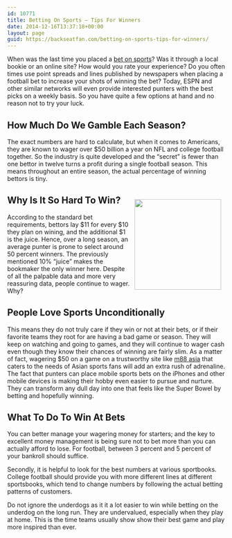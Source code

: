 ```yaml
---
id: 10771
title: Betting On Sports – Tips For Winners
date: 2014-12-16T13:37:18+00:00
layout: page
guid: https://backseatfan.com/betting-on-sports-tips-for-winners/
---
```


<div class="entry">
  <p>
    When was the last time you placed a <a href="http://gizmodo.com/5911582/how-to-bet-on-sports-online">bet on sports</a>? Was it through a local bookie or an online site? How would you rate your experience? Do you often times use point spreads and lines published by newspapers when placing a football bet to increase your shots of winning the bet? Today, ESPN and other similar networks will even provide interested punters with the best picks on a weekly basis. So you have quite a few options at hand and no reason not to try your luck.
  </p>

  <h2>
    How Much Do We Gamble Each Season?
  </h2>

  <p>
    The exact numbers are hard to calculate, but when it comes to Americans, they are known to wager over $50 billion a year on NFL and college football together. So the industry is quite developed and the &ldquo;secret&rdquo; is fewer than one bettor in twelve turns a profit during a single football season. This means throughout an entire season, the actual percentage of winning bettors is tiny.
  </p>

  <h2>
    Why Is It So Hard To Win?<img alt="" src="https://image.shutterstock.com/display_pic_with_logo/1463006/213828499/stock-vector-betting-gold-badge-213828499.jpg" style="float:right;height:209px;margin:10px;width:200px" />
  </h2>

  <p>
    According to the standard bet requirements, bettors lay $11 for every $10 they plan on wining, and the additional $1 is the juice. Hence, over a long season, an average punter is prone to select around 50 percent winners. The previously mentioned 10% &ldquo;juice&rdquo; makes the bookmaker the only winner here. Despite of all the palpable data and more very reassuring data, people continue to wager. Why?
  </p>

  <h2>
    People Love Sports Unconditionally
  </h2>

  <p>
    This means they do not truly care if they win or not at their bets, or if their favorite teams they root for are having a bad game or season. They will keep on watching and going to games, and they will continue to wager cash even though they know their chances of winning are fairly slim. As a matter of fact, wagering $50 on a game on a trustworthy site like <a href="http://88ms88.info/">m88 asia</a> that caters to the needs of Asian sports fans will add an extra rush of adrenaline. The fact that punters can place mobile sports bets on the iPhones and other mobile devices is making their hobby even easier to pursue and nurture. They can transform any dull day into one that feels like the Super Bowel by betting and hopefully winning.
  </p>

  <h2>
    What To Do To Win At Bets
  </h2>

  <p>
    You can better manage your wagering money for starters; and the key to excellent money management is being sure not to bet more than you can actually afford to lose. For football, between 3 percent and 5 percent of your bankroll should suffice.
  </p>

  <p>
    Secondly, it is helpful to look for the best numbers at various sportbooks. College football should provide you with more different lines at different sportsbooks, which tend to change numbers by following the actual betting patterns of customers.
  </p>

  <p>
    Do not ignore the underdogs as it it a lot easier to win while betting on the underdog on the long run. They are undervalued, especially when they play at home. This is the time teams usually show show their best game and play more inspired than ever.
  </p>
</div>
